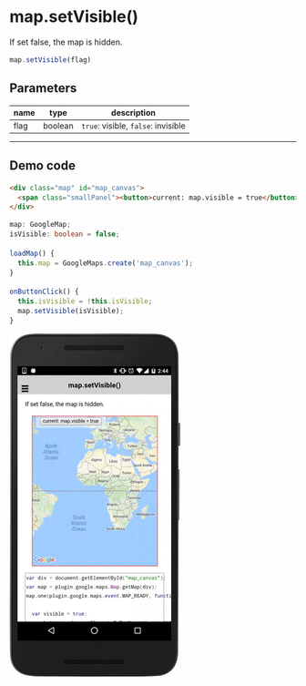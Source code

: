 # map.setVisible()

If set false, the map is hidden.

```typescript
map.setVisible(flag)
```

## Parameters

name   | type    | description
-------|---------|---------------------------------------
flag   | boolean | `true`: visible, `false`: invisible

----------------------------------------------------------------------------------------------------------

## Demo code

```html
<div class="map" id="map_canvas">
  <span class="smallPanel"><button>current: map.visible = true</button></span>
</div>
```

```typescript
map: GoogleMap;
isVisible: boolean = false;

loadMap() {
  this.map = GoogleMaps.create('map_canvas');
}

onButtonClick() {
  this.isVisible = !this.isVisible;
  map.setVisible(isVisible);
}
```

![](image.gif)
